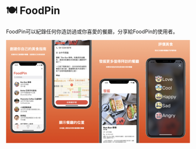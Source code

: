 # 🍽 FoodPin
FoodPin可以紀錄任何你造訪過或你喜愛的餐廳，分享給FoodPin的使用者。


<p>
  <img src="https://github.com/senlinGH/FoodPin/blob/master/FoodPin%20Github.jpeg?raw=true" width="610">
</p>
